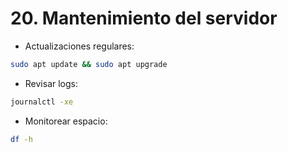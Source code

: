 # 20. Mantenimiento del servidor

- Actualizaciones regulares:
```bash
sudo apt update && sudo apt upgrade
```

- Revisar logs:
```bash
journalctl -xe
```

- Monitorear espacio:
```bash
df -h
```

